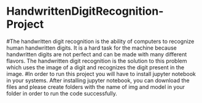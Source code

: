 # HandwrittenDigitRecognition-Project
#The handwritten digit recognition is the ability of computers to recognize human handwritten digits. It is a hard task for the machine because handwritten digits are not perfect and can be made with many different flavors. The handwritten digit recognition is the solution to this problem which uses the image of a digit and recognizes the digit present in the image.
#In order to run this project you will have to install jupyter notebook in your systems. After installing jupyter notebook, you can download the files and please create folders with the name of img and model in your folder in order to run the code successfully.

